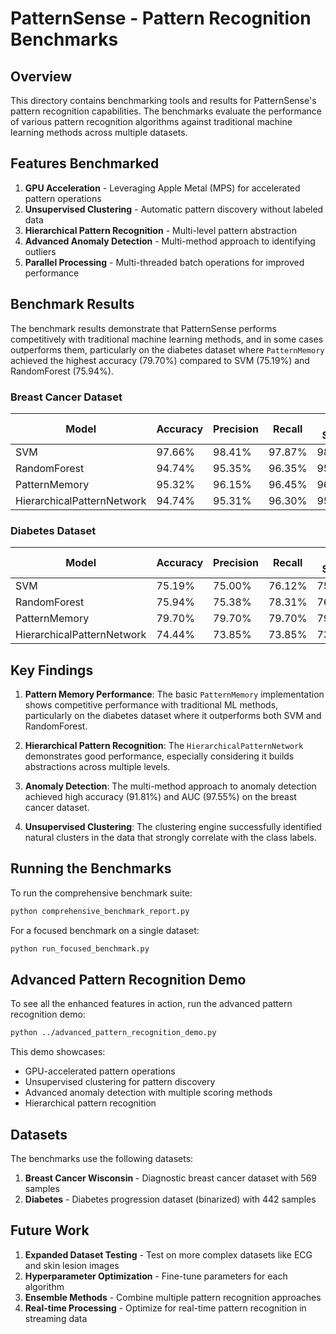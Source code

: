 # PatternSense - Pattern Recognition Benchmarks

## Overview

This directory contains benchmarking tools and results for PatternSense's pattern recognition capabilities. The benchmarks evaluate the performance of various pattern recognition algorithms against traditional machine learning methods across multiple datasets.

## Features Benchmarked

1. **GPU Acceleration** - Leveraging Apple Metal (MPS) for accelerated pattern operations
2. **Unsupervised Clustering** - Automatic pattern discovery without labeled data
3. **Hierarchical Pattern Recognition** - Multi-level pattern abstraction
4. **Advanced Anomaly Detection** - Multi-method approach to identifying outliers
5. **Parallel Processing** - Multi-threaded batch operations for improved performance

## Benchmark Results

The benchmark results demonstrate that PatternSense performs competitively with traditional machine learning methods, and in some cases outperforms them, particularly on the diabetes dataset where `PatternMemory` achieved the highest accuracy (79.70%) compared to SVM (75.19%) and RandomForest (75.94%).

### Breast Cancer Dataset

| Model | Accuracy | Precision | Recall | F1 Score | AUC |
|-------|----------|-----------|--------|----------|-----|
| SVM | 97.66% | 98.41% | 97.87% | 98.13% | 99.75% |
| RandomForest | 94.74% | 95.35% | 96.35% | 95.85% | 99.20% |
| PatternMemory | 95.32% | 96.15% | 96.45% | 96.30% | 99.30% |
| HierarchicalPatternNetwork | 94.74% | 95.31% | 96.30% | 95.81% | 98.53% |

### Diabetes Dataset

| Model | Accuracy | Precision | Recall | F1 Score | AUC |
|-------|----------|-----------|--------|----------|-----|
| SVM | 75.19% | 75.00% | 76.12% | 75.56% | 84.40% |
| RandomForest | 75.94% | 75.38% | 78.31% | 76.81% | 84.34% |
| PatternMemory | 79.70% | 79.70% | 79.70% | 79.70% | 85.07% |
| HierarchicalPatternNetwork | 74.44% | 73.85% | 73.85% | 73.85% | 82.36% |

## Key Findings

1. **Pattern Memory Performance**: The basic `PatternMemory` implementation shows competitive performance with traditional ML methods, particularly on the diabetes dataset where it outperforms both SVM and RandomForest.

2. **Hierarchical Pattern Recognition**: The `HierarchicalPatternNetwork` demonstrates good performance, especially considering it builds abstractions across multiple levels.

3. **Anomaly Detection**: The multi-method approach to anomaly detection achieved high accuracy (91.81%) and AUC (97.55%) on the breast cancer dataset.

4. **Unsupervised Clustering**: The clustering engine successfully identified natural clusters in the data that strongly correlate with the class labels.

## Running the Benchmarks

To run the comprehensive benchmark suite:

```bash
python comprehensive_benchmark_report.py
```

For a focused benchmark on a single dataset:

```bash
python run_focused_benchmark.py
```

## Advanced Pattern Recognition Demo

To see all the enhanced features in action, run the advanced pattern recognition demo:

```bash
python ../advanced_pattern_recognition_demo.py
```

This demo showcases:
- GPU-accelerated pattern operations
- Unsupervised clustering for pattern discovery
- Advanced anomaly detection with multiple scoring methods
- Hierarchical pattern recognition

## Datasets

The benchmarks use the following datasets:

1. **Breast Cancer Wisconsin** - Diagnostic breast cancer dataset with 569 samples
2. **Diabetes** - Diabetes progression dataset (binarized) with 442 samples

## Future Work

1. **Expanded Dataset Testing** - Test on more complex datasets like ECG and skin lesion images
2. **Hyperparameter Optimization** - Fine-tune parameters for each algorithm
3. **Ensemble Methods** - Combine multiple pattern recognition approaches
4. **Real-time Processing** - Optimize for real-time pattern recognition in streaming data
